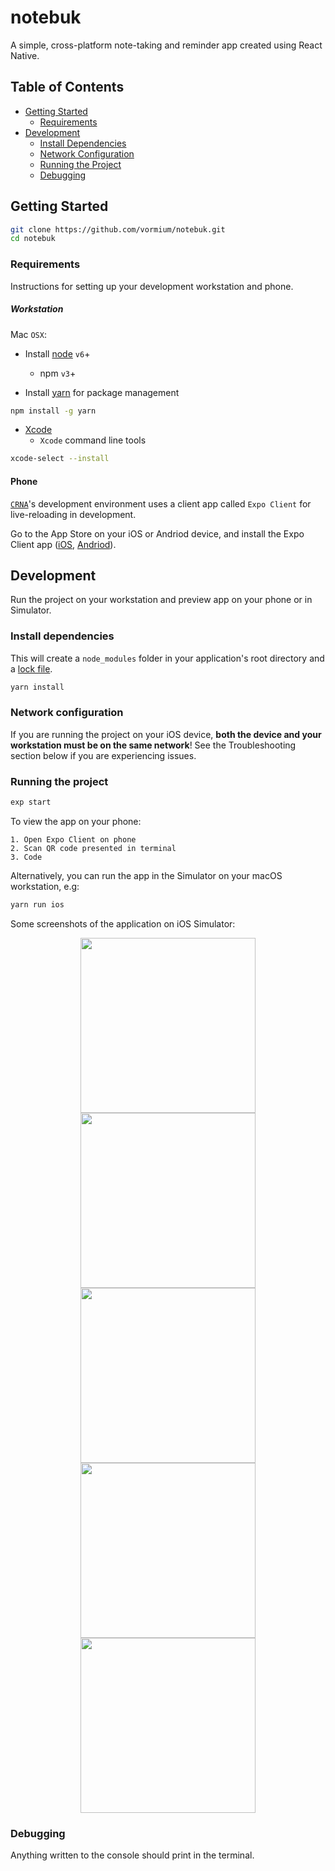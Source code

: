 # notebuk
A simple, cross-platform note-taking and reminder app created using React Native.

## Table of Contents
- [Getting Started](#getting-started)
  - [Requirements](#requirements)
- [Development](#development)
  - [Install Dependencies](#install-dependencies)
  - [Network Configuration](#network-configuration)
  - [Running the Project](#running-the-project)
  - [Debugging](#debugging)

## Getting Started
```bash
git clone https://github.com/vormium/notebuk.git
cd notebuk
```

### Requirements
Instructions for setting up your development workstation and phone.

##### Workstation
Mac `OSX`:
- Install [node](https://nodejs.org/en/) `v6`+
  - npm `v3`+

- Install [yarn](https://yarnpkg.com/lang/en/docs/migrating-from-npm/) for package management
```bash
npm install -g yarn
```

- [Xcode](https://itunes.apple.com/us/app/xcode/id497799835?mt=12)
  - `Xcode` command line tools
```bash
xcode-select --install
```

#### Phone
[`CRNA`](https://github.com/react-community/create-react-native-app)'s development environment uses a client app called `Expo Client` for live-reloading in development.

Go to the App Store on your iOS or Andriod device, and install the Expo Client app ([iOS](https://itunes.apple.com/us/app/expo-client/id982107779), [Andriod](https://play.google.com/store/apps/details?id=host.exp.exponent)).

## Development
Run the project on your workstation and preview app on your phone or in Simulator.

### Install dependencies
This will create a `node_modules` folder in your application's root directory and a [lock file](https://yarnpkg.com/lang/en/docs/yarn-lock/).
```bash
yarn install
```

### Network configuration
If you are running the project on your iOS device, **both the device and your workstation must be on the same network**! See the Troubleshooting section below if you are experiencing issues.

### Running the project
```bash
exp start
```
To view the app on your phone:
```
1. Open Expo Client on phone
2. Scan QR code presented in terminal
3. Code
```

Alternatively, you can run the app in the Simulator on your macOS workstation, e.g:
```bash
yarn run ios
```

Some screenshots of the application on iOS Simulator:

<p align="middle">
  <img src="https://raw.githubusercontent.com/vormium/notebuk/master/screenshots/notes%20list.png" width="280" />
  <img src="https://raw.githubusercontent.com/vormium/notebuk/master/screenshots/note.png" width="280" /> 
  <img src="https://raw.githubusercontent.com/vormium/notebuk/master/screenshots/reminders%20list.png" width="280" />
  <img src="https://raw.githubusercontent.com/vormium/notebuk/master/screenshots/reminder.png" width="280" />
  <img src="https://raw.githubusercontent.com/vormium/notebuk/master/screenshots/tags.png" width="280" />
</p>

### Debugging
Anything written to the console should print in the terminal. 
